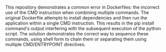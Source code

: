 This repository demonstrates a common error in Dockerfiles: the incorrect use of the CMD instruction when combining multiple commands. The original Dockerfile attempts to install dependencies and then run the application within a single CMD instruction. This results in the pip install command's output interfering with the subsequent execution of the python script.  The solution demonstrates the correct way to sequence these commands, using shell form to chain them or separating them using multiple CMD/ENTRYPOINT directives.